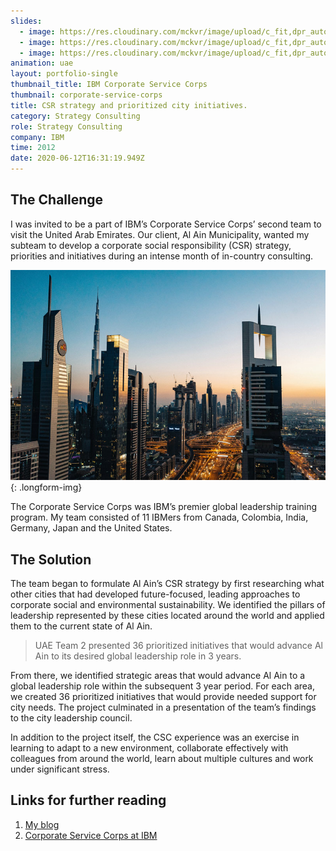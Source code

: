 ```yaml
---
slides:
  - image: https://res.cloudinary.com/mckvr/image/upload/c_fit,dpr_auto,f_auto,q_auto,w_1000/v1591979540/uae-1_ghh1wp.jpg
  - image: https://res.cloudinary.com/mckvr/image/upload/c_fit,dpr_auto,f_auto,q_auto,w_1000/v1591979540/uae-2_ukmvhg.jpg
  - image: https://res.cloudinary.com/mckvr/image/upload/c_fit,dpr_auto,f_auto,q_auto,w_1000/v1591979540/uae-3_gszyvb.jpg
animation: uae
layout: portfolio-single
thumbnail_title: IBM Corporate Service Corps
thumbnail: corporate-service-corps
title: CSR strategy and prioritized city initiatives.
category: Strategy Consulting
role: Strategy Consulting
company: IBM
time: 2012
date: 2020-06-12T16:31:19.949Z
---
```



## The Challenge

I was invited to be a part of IBM’s Corporate Service Corps’ second team to visit the United Arab Emirates. Our client, Al Ain Municipality, wanted my subteam to develop a corporate social responsibility (CSR) strategy, priorities and initiatives during an intense month of in-country consulting.

![Dubai skyline](/images/uae-skyline-lg.jpg)
{: .longform-img}

The Corporate Service Corps was IBM’s premier global leadership training program. My team consisted of 11 IBMers from Canada, Colombia, India, Germany, Japan and the United States.



## The Solution

The team began to formulate Al Ain’s CSR strategy by first researching what other cities that had developed future-focused, leading approaches to corporate social and environmental sustainability. We identified the pillars of leadership represented by these cities located around the world and applied them to the current state of Al Ain.

> UAE Team 2 presented 36 prioritized initiatives that would advance Al Ain to its desired global leadership role in 3 years.

From there, we identified strategic areas that would advance Al Ain to a global leadership role within the subsequent 3 year period. For each area, we created 36 prioritized initiatives that would provide needed support for city needs. The project culminated in a presentation of the team’s findings to the city leadership council.

In addition to the project itself, the CSC experience was an exercise in learning to adapt to a new environment, collaborate effectively with colleagues from around the world, learn about multiple cultures and work under significant stress.

## Links for further reading

1. [My blog](https://polkosky.wordpress.com/)
2. [Corporate Service Corps at IBM](https://www.ibm.com/ibm/responsibility/corporateservicecorps/index.html)
